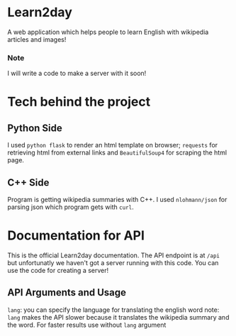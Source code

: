 # Learn2day
A web application which helps people to learn English with wikipedia articles and images!
### Note
I will write a code to make a server with it soon!
# Tech behind the project
## Python Side
I used  `python flask` to render an html template on browser;  `requests` for retrieving html from external links and  `BeautifulSoup4` for scraping the html page.
## C++ Side
Program is getting wikipedia summaries with C++. I used `nlohmann/json` for parsing json which program gets with `curl`.

# Documentation for API
This is the official Learn2day documentation. The API endpoint is at `/api` but unfortunatly we haven't got a server running with this code. You can use the code for creating a server! 
## API Arguments and Usage
`lang`: you can specify the language for translating the english word
note: `lang` makes the API slower because it translates the wikipedia summary and the word. For faster results use without `lang` argument


